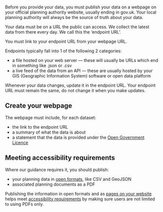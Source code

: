 Before you provide your data, you must publish your data on a webpage on your official planning authority website, usually ending in gov.uk. Your local planning authority will always be the source of truth about your data.

Your data must be on a URL the public can access. We collect the latest data from there every day. We call this the ‘endpoint URL’.

You must link to your endpoint URL from your webpage URL.

Endpoints typically fall into 1 of the following 2 categories:

- a file hosted on your web server — these will usually be URLs which end in something like .json or .csv
- a live feed of the data from an API — these are usually hosted by your GIS (Geographic Information System) software or open data platform

Whenever your data changes, update it in the endpoint URL. Your endpoint URL must remain the same, do not change it when you make updates.

Create your webpage
--------------------

The webpage must include, for each dataset:

- the link to the endpoint URL
- a summary of what the data is about
- a statement that the data is provided under the [Open Government Licence](https://www.nationalarchives.gov.uk/doc/open-government-licence/version/3/)

Meeting accessibility requirements
----------------------------------

Where our guidance requires it, you should publish:

- your planning data in [open formats](https://www.gov.uk/guidance/content-design/planning-content#open-formats), like CSV and GeoJSON
- associated planning documents as a PDF

Publishing the information in open formats and as [pages on your website](https://www.gov.uk/government/publications/open-standards-for-government/viewing-government-documents) helps meet [accessibility requirements](https://www.gov.uk/guidance/accessibility-requirements-for-public-sector-websites-and-apps) by making sure users are not limited to using PDFs only.